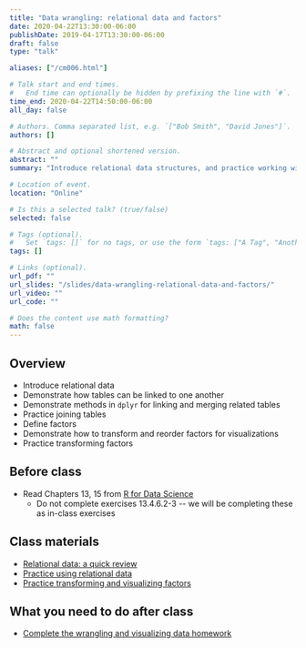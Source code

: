 ```yaml
---
title: "Data wrangling: relational data and factors"
date: 2020-04-22T13:30:00-06:00
publishDate: 2019-04-17T13:30:00-06:00
draft: false
type: "talk"

aliases: ["/cm006.html"]

# Talk start and end times.
#   End time can optionally be hidden by prefixing the line with `#`.
time_end: 2020-04-22T14:50:00-06:00
all_day: false

# Authors. Comma separated list, e.g. `["Bob Smith", "David Jones"]`.
authors: []

# Abstract and optional shortened version.
abstract: ""
summary: "Introduce relational data structures, and practice working with factor columns."

# Location of event.
location: "Online"

# Is this a selected talk? (true/false)
selected: false

# Tags (optional).
#   Set `tags: []` for no tags, or use the form `tags: ["A Tag", "Another Tag"]` for one or more tags.
tags: []

# Links (optional).
url_pdf: ""
url_slides: "/slides/data-wrangling-relational-data-and-factors/"
url_video: ""
url_code: ""

# Does the content use math formatting?
math: false
---
```




## Overview

* Introduce relational data
* Demonstrate how tables can be linked to one another
* Demonstrate methods in `dplyr` for linking and merging related tables
* Practice joining tables
* Define factors
* Demonstrate how to transform and reorder factors for visualizations
* Practice transforming factors

## Before class

* Read Chapters 13, 15 from [R for Data Science](http://r4ds.had.co.nz/)
    * Do not complete exercises 13.4.6.2-3 -- we will be completing these as in-class exercises

## Class materials

* [Relational data: a quick review](/notes/relational-data/)
* [Practice using relational data](/notes/relational-data-exercise/)
* [Practice transforming and visualizing factors](/notes/factors-exercise/)

## What you need to do after class

* [Complete the wrangling and visualizing data homework](/homework/wrangle-data/)
